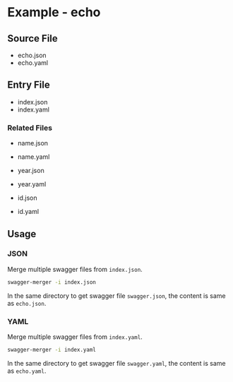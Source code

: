 # Example - echo

## Source File

- echo.json
- echo.yaml

## Entry File

- index.json
- index.yaml

### Related Files

- name.json
- name.yaml

- year.json
- year.yaml

- id.json
- id.yaml

## Usage

### JSON

Merge multiple swagger files from `index.json`.

```bash
swagger-merger -i index.json
```
In the same directory to get swagger file `swagger.json`, 
the content is same as `echo.json`.

### YAML

Merge multiple swagger files from `index.yaml`.

```bash
swagger-merger -i index.yaml
```

In the same directory to get swagger file `swagger.yaml`, 
the content is same as `echo.yaml`.
